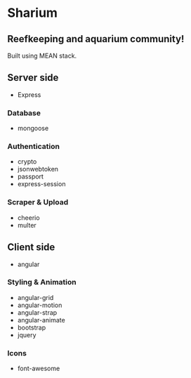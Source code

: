 # Sharium

## Reefkeeping and aquarium community!

Built using MEAN stack.

## Server side
+ Express

### Database
+ mongoose

### Authentication
+ crypto
+ jsonwebtoken
+ passport
+ express-session

### Scraper & Upload
+ cheerio
+ multer

## Client side
+ angular

### Styling & Animation
+ angular-grid
+ angular-motion
+ angular-strap
+ angular-animate
+ bootstrap
+ jquery

### Icons
+ font-awesome
